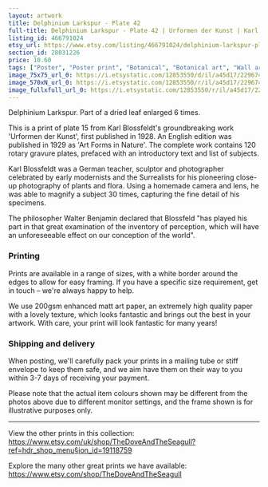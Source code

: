 ```yaml
---
layout: artwork
title: Delphinium Larkspur - Plate 42 
full-title: Delphinium Larkspur - Plate 42 | Urformen der Kunst | Karl Blossfeldt | Botanical print, wall art, room decor, black & white, sepia, vintage
listing_id: 466791024
etsy_url: https://www.etsy.com/listing/466791024/delphinium-larkspur-plate-42-urformen?utm_source=ds&utm_medium=api&utm_campaign=api
section_id: 28031226
price: 10.60
tags: ["Poster", "Poster print", "Botanical", "Botanical art", "Wall art", "Botanical poster", "Photograph", "Vintage", "Black and white", "Sepia", "Minimal", "Fern", "High quality print"]
image_75x75_url_0: https://i.etsystatic.com/12853550/d/il/a45d17/2296744478/il_75x75.2296744478_jxiz.jpg?version=0
image_570xN_url_0: https://i.etsystatic.com/12853550/r/il/a45d17/2296744478/il_570xN.2296744478_jxiz.jpg
image_fullxfull_url_0: https://i.etsystatic.com/12853550/r/il/a45d17/2296744478/il_fullxfull.2296744478_jxiz.jpg
---
```

Delphinium Larkspur. Part of a dried leaf enlarged 6 times.

This is a print of plate 15 from Karl Blossfeldt&#39;s groundbreaking work &#39;Urformen der Kunst&#39;, first published in 1928. An English edition was published in 1929 as &#39;Art Forms in Nature&#39;. The complete work contains 120 rotary gravure plates, prefaced with an introductory text and list of subjects.

Karl Blossfeldt was a German teacher, sculptor and photographer celebrated by early modernists and the Surrealists for his pioneering close-up photography of plants and flora. Using a homemade camera and lens, he was able to magnify a subject 30 times, capturing the fine detail of his specimens.

The philosopher Walter Benjamin declared that Blossfeld &quot;has played his part in that great examination of the inventory of perception, which will have an unforeseeable effect on our conception of the world&quot;. 

### Printing

Prints are available in a range of sizes, with a white border around the edges to allow for easy framing. If you have a specific size requirement, get in touch – we&#39;re always happy to help.

We use 200gsm enhanced matt art paper, an extremely high quality paper with a lovely texture, which looks fantastic and brings out the best in your artwork. With care, your print will look fantastic for many years!

### Shipping and delivery

When posting, we&#39;ll carefully pack your prints in a mailing tube or stiff envelope to keep them safe, and we aim have them on their way to you within 3-7 days of receiving your payment.

Please note that the actual item colours shown may be different from the photos above due to different monitor settings, and the frame shown is for illustrative purposes only.

---

View the other prints in this collection: https://www.etsy.com/uk/shop/TheDoveAndTheSeagull?ref=hdr_shop_menu§ion_id=19118759

Explore the many other great prints we have available: https://www.etsy.com/shop/TheDoveAndTheSeagull
